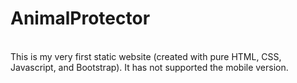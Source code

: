 # AnimalProtector
<br>
This is my very first static website (created with pure HTML, CSS, Javascript, and Bootstrap). It has not supported the mobile version.

